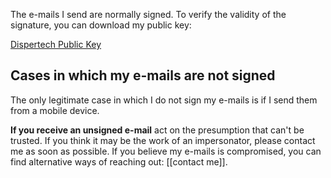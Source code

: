 The e-mails I send are normally signed. To verify the validity of the signature, you can download my public key: 

[Dispertech Public Key](/disper.pub)

## Cases in which my e-mails are not signed
The only legitimate case in which I do not sign my e-mails is if I send them from a mobile device. 

**If you receive an unsigned e-mail** act on the presumption that can't be trusted. If you think it may be the work of an impersonator, please contact me as soon as possible. If you believe my e-mails is compromised, you can find alternative ways of reaching out: [[contact me]]. 